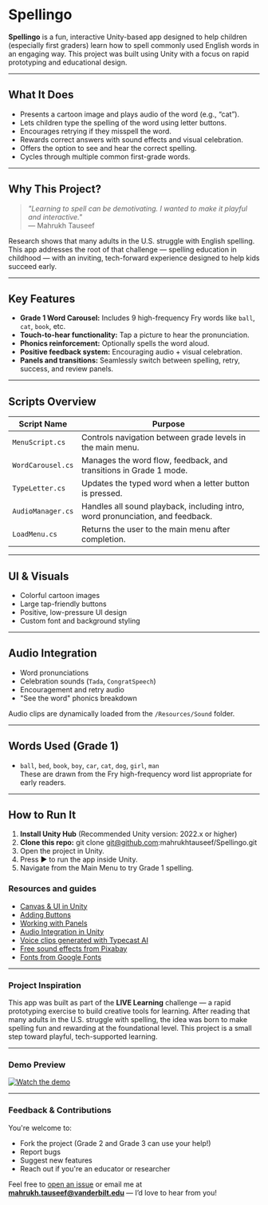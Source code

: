# Spellingo

**Spellingo** is a fun, interactive Unity-based app designed to help children (especially first graders) learn how to spell commonly used English words in an engaging way. This project was built using Unity with a focus on rapid prototyping and educational design.

---

## What It Does

- Presents a cartoon image and plays audio of the word (e.g., “cat”).
- Lets children type the spelling of the word using letter buttons.
- Encourages retrying if they misspell the word.
- Rewards correct answers with sound effects and visual celebration.
- Offers the option to see and hear the correct spelling.
- Cycles through multiple common first-grade words.

---

## Why This Project?

> _"Learning to spell can be demotivating. I wanted to make it playful and interactive."_  
> — Mahrukh Tauseef

Research shows that many adults in the U.S. struggle with English spelling. This app addresses the root of that challenge — spelling education in childhood — with an inviting, tech-forward experience designed to help kids succeed early.

---

## Key Features

- **Grade 1 Word Carousel:** Includes 9 high-frequency Fry words like `ball`, `cat`, `book`, etc.
- **Touch-to-hear functionality:** Tap a picture to hear the pronunciation.
- **Phonics reinforcement:** Optionally spells the word aloud.
- **Positive feedback system:** Encouraging audio + visual celebration.
- **Panels and transitions:** Seamlessly switch between spelling, retry, success, and review panels.

---

## Scripts Overview

| Script Name     | Purpose |
|----------------|---------|
| `MenuScript.cs` | Controls navigation between grade levels in the main menu. |
| `WordCarousel.cs` | Manages the word flow, feedback, and transitions in Grade 1 mode. |
| `TypeLetter.cs` | Updates the typed word when a letter button is pressed. |
| `AudioManager.cs` | Handles all sound playback, including intro, word pronunciation, and feedback. |
| `LoadMenu.cs` | Returns the user to the main menu after completion. |

---

## UI & Visuals

- Colorful cartoon images
- Large tap-friendly buttons
- Positive, low-pressure UI design
- Custom font and background styling

---

## Audio Integration

- Word pronunciations
- Celebration sounds (`Tada`, `CongratSpeech`)
- Encouragement and retry audio
- "See the word" phonics breakdown

Audio clips are dynamically loaded from the `/Resources/Sound` folder.

---

## Words Used (Grade 1)

- `ball`, `bed`, `book`, `boy`, `car`, `cat`, `dog`, `girl`, `man`  
These are drawn from the Fry high-frequency word list appropriate for early readers.

---

## How to Run It

1. **Install Unity Hub** (Recommended Unity version: 2022.x or higher)
2. **Clone this repo:**
   git clone git@github.com:mahrukhtauseef/Spellingo.git
3.	Open the project in Unity.
4.	Press ▶️ to run the app inside Unity.
5.	Navigate from the Main Menu to try Grade 1 spelling.


### Resources and guides

- [Canvas & UI in Unity](https://www.youtube.com/watch?v=mNioSjbbEIs)  
- [Adding Buttons](https://www.youtube.com/watch?v=gSfdCke3684)  
- [Working with Panels](https://www.youtube.com/watch?v=dZ7wrUV11io)  
- [Audio Integration in Unity](https://www.youtube.com/watch?v=iNRl7b9RQpw)  
- [Voice clips generated with Typecast AI](https://typecast.ai/text-to-speech/68484cdbfae5b3396539f7ec)  
- [Free sound effects from Pixabay](https://pixabay.com/sound-effects/)  
- [Fonts from Google Fonts](https://fonts.google.com/)

---

### Project Inspiration

This app was built as part of the **LIVE Learning** challenge — a rapid prototyping exercise to build creative tools for learning. After reading that many adults in the U.S. struggle with spelling, the idea was born to make spelling fun and rewarding at the foundational level. This project is a small step toward playful, tech-supported learning.

---

### Demo Preview

[![Watch the demo](https://img.youtube.com/vi/i8EyyrIMYtE/0.jpg)](https://www.youtube.com/watch?v=i8EyyrIMYtE)

---

### Feedback & Contributions

You're welcome to:

-  Fork the project (Grade 2 and Grade 3 can use your help!)
-  Report bugs
-  Suggest new features
-  Reach out if you're an educator or researcher

Feel free to [open an issue](https://github.com/mahrukhtauseef/Spellingo/issues) or email me at **mahrukh.tauseef@vanderbilt.edu** — I’d love to hear from you!




